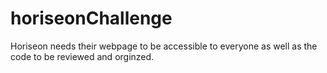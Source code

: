 # horiseonChallenge
Horiseon needs their webpage to be accessible to everyone as well as the code to be reviewed and orginzed.
